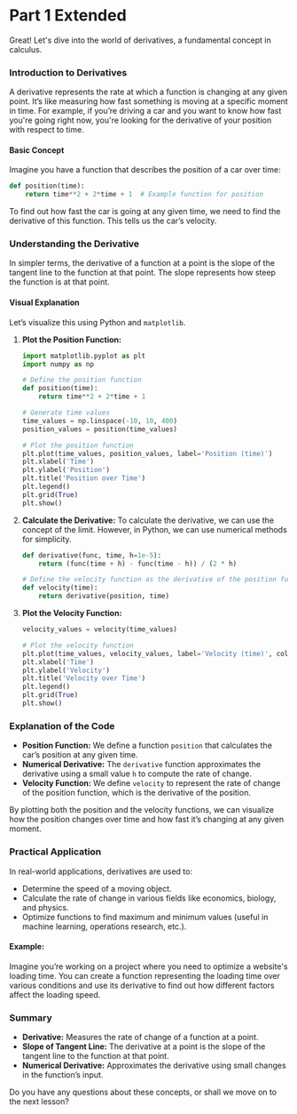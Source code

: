 # Part 1 Extended

Great! Let's dive into the world of derivatives, a fundamental concept in calculus.

### Introduction to Derivatives

A derivative represents the rate at which a function is changing at any given point. It’s like measuring how fast something is moving at a specific moment in time. For example, if you’re driving a car and you want to know how fast you're going right now, you're looking for the derivative of your position with respect to time.

#### Basic Concept
Imagine you have a function that describes the position of a car over time:
```python
def position(time):
    return time**2 + 2*time + 1  # Example function for position
```

To find out how fast the car is going at any given time, we need to find the derivative of this function. This tells us the car’s velocity.

### Understanding the Derivative
In simpler terms, the derivative of a function at a point is the slope of the tangent line to the function at that point. The slope represents how steep the function is at that point.

#### Visual Explanation
Let’s visualize this using Python and `matplotlib`.

1. **Plot the Position Function:**
    ```python
    import matplotlib.pyplot as plt
    import numpy as np

    # Define the position function
    def position(time):
        return time**2 + 2*time + 1

    # Generate time values
    time_values = np.linspace(-10, 10, 400)
    position_values = position(time_values)

    # Plot the position function
    plt.plot(time_values, position_values, label='Position (time)')
    plt.xlabel('Time')
    plt.ylabel('Position')
    plt.title('Position over Time')
    plt.legend()
    plt.grid(True)
    plt.show()
    ```

2. **Calculate the Derivative:**
    To calculate the derivative, we can use the concept of the limit. However, in Python, we can use numerical methods for simplicity.

    ```python
    def derivative(func, time, h=1e-5):
        return (func(time + h) - func(time - h)) / (2 * h)

    # Define the velocity function as the derivative of the position function
    def velocity(time):
        return derivative(position, time)
    ```

3. **Plot the Velocity Function:**
    ```python
    velocity_values = velocity(time_values)

    # Plot the velocity function
    plt.plot(time_values, velocity_values, label='Velocity (time)', color='red')
    plt.xlabel('Time')
    plt.ylabel('Velocity')
    plt.title('Velocity over Time')
    plt.legend()
    plt.grid(True)
    plt.show()
    ```

### Explanation of the Code
- **Position Function:** We define a function `position` that calculates the car’s position at any given time.
- **Numerical Derivative:** The `derivative` function approximates the derivative using a small value `h` to compute the rate of change.
- **Velocity Function:** We define `velocity` to represent the rate of change of the position function, which is the derivative of the position.

By plotting both the position and the velocity functions, we can visualize how the position changes over time and how fast it’s changing at any given moment.

### Practical Application
In real-world applications, derivatives are used to:
- Determine the speed of a moving object.
- Calculate the rate of change in various fields like economics, biology, and physics.
- Optimize functions to find maximum and minimum values (useful in machine learning, operations research, etc.).

#### Example:
Imagine you’re working on a project where you need to optimize a website's loading time. You can create a function representing the loading time over various conditions and use its derivative to find out how different factors affect the loading speed.

### Summary
- **Derivative:** Measures the rate of change of a function at a point.
- **Slope of Tangent Line:** The derivative at a point is the slope of the tangent line to the function at that point.
- **Numerical Derivative:** Approximates the derivative using small changes in the function’s input.

Do you have any questions about these concepts, or shall we move on to the next lesson?
